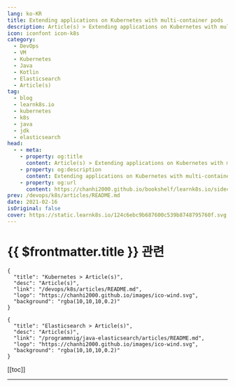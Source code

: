 ```yaml
---
lang: ko-KR
title: Extending applications on Kubernetes with multi-container pods
description: Article(s) > Extending applications on Kubernetes with multi-container pods
icon: iconfont icon-k8s
category:
  - DevOps
  - VM
  - Kubernetes
  - Java
  - Kotlin
  - Elasticsearch
  - Article(s)
tag:
  - blog
  - learnk8s.io
  - kubernetes
  - k8s
  - java
  - jdk
  - elasticsearch
head:
  - - meta:
    - property: og:title
      content: Article(s) > Extending applications on Kubernetes with multi-container pods
    - property: og:description
      content: Extending applications on Kubernetes with multi-container pods
    - property: og:url
      content: https://chanhi2000.github.io/bookshelf/learnk8s.io/sidecar-containers-patterns.html
prev: /devops/k8s/articles/README.md
date: 2021-02-16
isOriginal: false
cover: https://static.learnk8s.io/124c6ebc9b687600c539b8748795760f.svg
---
```


# {{ $frontmatter.title }} 관련

```component VPCard
{
  "title": "Kubernetes > Article(s)",
  "desc": "Article(s)",
  "link": "/devops/k8s/articles/README.md",
  "logo": "https://chanhi2000.github.io/images/ico-wind.svg",
  "background": "rgba(10,10,10,0.2)"
}
```

```component VPCard
{
  "title": "Elasticsearch > Article(s)",
  "desc": "Article(s)",
  "link": "/programmnig/java-elasticsearch/articles/README.md",
  "logo": "https://chanhi2000.github.io/images/ico-wind.svg",
  "background": "rgba(10,10,10,0.2)"
}
```

[[toc]]

---

<SiteInfo
  name="Extending applications on Kubernetes with multi-container pods"
  desc="Learn how to extend apps on Kubernetes without changing any code using multiple containers."
  url="https://learnk8s.io/sidecar-containers-patterns"
  logo="https://static.learnk8s.io/f7e5160d4744cf05c46161170b5c11c9.svg"
  preview="https://static.learnk8s.io/124c6ebc9b687600c539b8748795760f.svg"/>

<!-- TODO: 작성 -->
